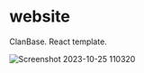 # website
ClanBase. React template.



![Screenshot 2023-10-25 110320](https://github.com/shadiflo/website/assets/92731974/03c225f3-aff0-4b1c-876f-e6896fd75e94)
